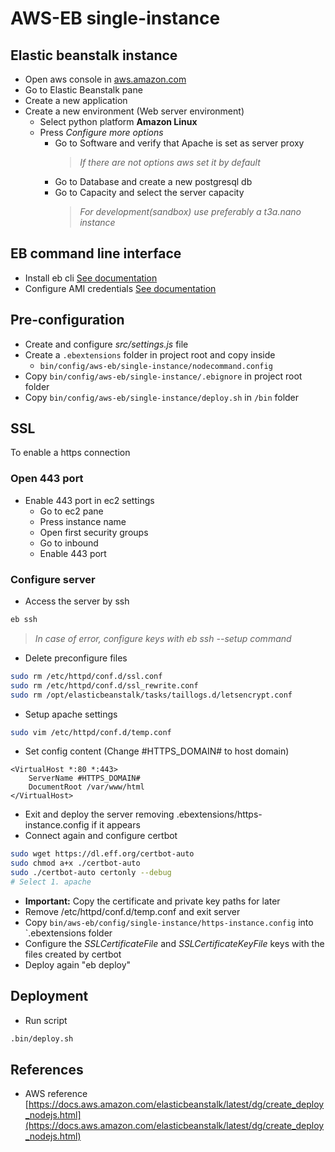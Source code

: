 # AWS-EB single-instance

## Elastic beanstalk instance

-   Open aws console in [aws.amazon.com](https://aws.amazon.com)
-   Go to Elastic Beanstalk pane
-   Create a new application
-   Create a new environment (Web server environment)
    -   Select python platform **Amazon Linux**
    -   Press *Configure more options* 
        -   Go to Software and verify that Apache is set as server proxy
            >   *If there are not options aws set it by default*
        -   Go to Database and create a new postgresql db
        -   Go to Capacity and select the server capacity
            >   *For development(sandbox) use preferably a t3a.nano instance*
   
## EB command line interface

-   Install eb cli [See documentation](https://docs.aws.amazon.com/es_es/elasticbeanstalk/latest/dg/eb-cli3-install.html)
-   Configure AMI credentials [See documentation](https://docs.aws.amazon.com/es_es/general/latest/gr/managing-aws-access-keys.html)

## Pre-configuration

-   Create and configure *src/settings.js* file
-   Create a `.ebextensions` folder in project root and copy inside
    -   `bin/config/aws-eb/single-instance/nodecommand.config`
-   Copy `bin/config/aws-eb/single-instance/.ebignore` in project root folder
-   Copy `bin/config/aws-eb/single-instance/deploy.sh` in `/bin` folder

## SSL

To enable a https connection

### Open 443 port 

-   Enable 443 port in ec2 settings
    -   Go to ec2 pane 
    -   Press instance name
    -   Open first security groups
    -   Go to inbound
    -   Enable 443 port

### Configure server

-   Access the server by ssh
```bash
eb ssh
```
>   *In case of error, configure keys with eb ssh --setup command*

-   Delete preconfigure files
```bash
sudo rm /etc/httpd/conf.d/ssl.conf
sudo rm /etc/httpd/conf.d/ssl_rewrite.conf
sudo rm /opt/elasticbeanstalk/tasks/taillogs.d/letsencrypt.conf
```

-   Setup apache settings
```bash
sudo vim /etc/httpd/conf.d/temp.conf
```
-   Set config content (Change #HTTPS_DOMAIN# to host domain)
```
<VirtualHost *:80 *:443>
	ServerName #HTTPS_DOMAIN#
	DocumentRoot /var/www/html
</VirtualHost>
```
-   Exit and deploy the server removing .ebextensions/https-instance.config if it appears
-   Connect again and configure certbot
```bash
sudo wget https://dl.eff.org/certbot-auto
sudo chmod a+x ./certbot-auto
sudo ./certbot-auto certonly --debug
# Select 1. apache
```
-    **Important:** Copy the certificate and private key paths for later
-    Remove /etc/httpd/conf.d/temp.conf and exit server
-    Copy `bin/aws-eb/config/single-instance/https-instance.config` into `.ebextensions folder
-    Configure the *SSLCertificateFile* and *SSLCertificateKeyFile* keys with the files created by certbot
-    Deploy again "eb deploy"


## Deployment

-   Run script
```bash
.bin/deploy.sh
```

## References
-   AWS reference [https://docs.aws.amazon.com/elasticbeanstalk/latest/dg/create_deploy_nodejs.html](https://docs.aws.amazon.com/elasticbeanstalk/latest/dg/create_deploy_nodejs.html)